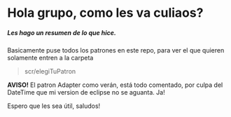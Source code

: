 # Hola grupo, como les va culiaos?

##### Les hago un resumen de lo que hice.

Basicamente puse todos los patrones en este repo, para ver el que quieren solamente entren a la carpeta 
> scr/elegiTuPatron

**AVISO!** 
El patron Adapter como verán, está todo comentado, por culpa del DateTime que mi version de eclipse no se aguanta. Ja!

Espero que les sea útil, saludos!
